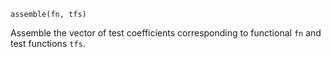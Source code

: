 ```
assemble(fn, tfs)
```

Assemble the vector of test coefficients corresponding to functional `fn` and test functions `tfs`.
